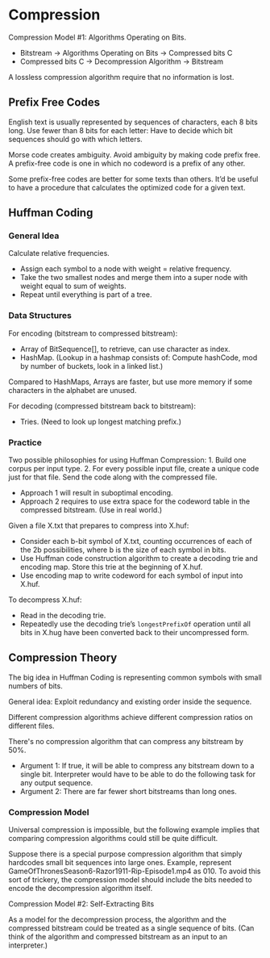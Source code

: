 # Compression

Compression Model \#1: Algorithms Operating on Bits.

* Bitstream -&gt; Algorithms Operating on Bits -&gt; Compressed bits C
* Compressed bits C -&gt; Decompression Algorithm -&gt; Bitstream

A lossless compression algorithm require that no information is lost.

## Prefix Free Codes

English text is usually represented by sequences of characters, each 8 bits long. Use fewer than 8 bits for each letter: Have to decide which bit sequences should go with which letters.

Morse code creates ambiguity. Avoid ambiguity by making code prefix free. A prefix-free code is one in which no codeword is a prefix of any other.

Some prefix-free codes are better for some texts than others. It’d be useful to have a procedure that calculates the optimized code for a given text.

## Huffman Coding

### General Idea

Calculate relative frequencies.

* Assign each symbol to a node with weight = relative frequency.
* Take the two smallest nodes and merge them into a super node with weight equal to sum of weights.
* Repeat until everything is part of a tree.

### Data Structures

For encoding \(bitstream to compressed bitstream\):

* Array of BitSequence\[\], to retrieve, can use character as index.
* HashMap. \(Lookup in a hashmap consists of: Compute hashCode, mod by number of buckets, look in a linked list.\)

Compared to HashMaps, Arrays are faster, but use more memory if some characters in the alphabet are unused.

For decoding \(compressed bitstream back to bitstream\):

* Tries. \(Need to look up longest matching prefix.\)

### Practice

Two possible philosophies for using Huffman Compression: 1. Build one corpus per input type. 2. For every possible input file, create a unique code just for that file. Send the code along with the compressed file.

* Approach 1 will result in suboptimal encoding.
* Approach 2 requires to use extra space for the codeword table in the compressed bitstream. \(Use in real world.\)

Given a file X.txt that prepares to compress into X.huf:

* Consider each b-bit symbol of X.txt, counting occurrences of each of the 2b possibilities, where b is the size of each symbol in bits.
* Use Huffman code construction algorithm to create a decoding trie and encoding map. Store this trie at the beginning of X.huf.
* Use encoding map to write codeword for each symbol of input into X.huf.

To decompress X.huf:

* Read in the decoding trie.
* Repeatedly use the decoding trie’s `longestPrefixOf` operation until all bits in X.hug have been converted back to their uncompressed form.

## Compression Theory

The big idea in Huffman Coding is representing common symbols with small numbers of bits.

General idea: Exploit redundancy and existing order inside the sequence.

Different compression algorithms achieve different compression ratios on different files.

There's no compression algorithm that can compress any bitstream by 50%.

* Argument 1: If true, it will be able to compress any bitstream down to a single bit. Interpreter would have to be able to do the following task for any output sequence.
* Argument 2: There are far fewer short bitstreams than long ones.

### Compression Model

Universal compression is impossible, but the following example implies that comparing compression algorithms could still be quite difficult.

Suppose there is a special purpose compression algorithm that simply hardcodes small bit sequences into large ones. Example, represent GameOfThronesSeason6-Razor1911-Rip-Episode1.mp4 as 010. To avoid this sort of trickery, the compression model should include the bits needed to encode the decompression algorithm itself.

Compression Model \#2: Self-Extracting Bits

As a model for the decompression process, the algorithm and the compressed bitstream could be treated as a single sequence of bits. \(Can think of the algorithm and compressed bitstream as an input to an interpreter.\)

